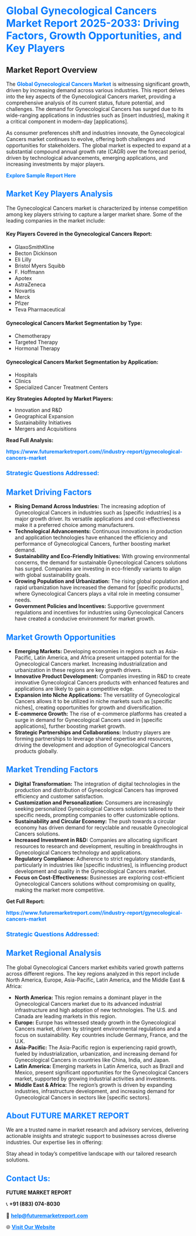 <h1 style="color: #007BFF;">Global Gynecological Cancers Market Report 2025-2033: Driving Factors, Growth Opportunities, and Key Players</h1>

<section id="overview">
<h2>Market Report Overview</h2>
<p>The <a href="https://www.futuremarketreport.com//industry-report/gynecological-cancers-market" style="color: #007BFF; text-decoration: none;"><strong>Global Gynecological Cancers Market</strong></a> is witnessing significant growth, driven by increasing demand across various industries. This report delves into the key aspects of the Gynecological Cancers market, providing a comprehensive analysis of its current status, future potential, and challenges. The demand for Gynecological Cancers has surged due to its wide-ranging applications in industries such as [insert industries], making it a critical component in modern-day [applications].</p>
<p>As consumer preferences shift and industries innovate, the Gynecological Cancers market continues to evolve, offering both challenges and opportunities for stakeholders. The global market is expected to expand at a substantial compound annual growth rate (CAGR) over the forecast period, driven by technological advancements, emerging applications, and increasing investments by major players.</p>
</section>

<section id="overview">
<p><a href="https://www.futuremarketreport.com//request-sample/reportId=61774" style="color: #007BFF; text-decoration: none;"><strong>Explore Sample Report Here</strong></a></p>
</section>

<section id="key-players">
<h2 style="color: #007BFF;">Market Key Players Analysis</h2>
<p>The Gynecological Cancers market is characterized by intense competition among key players striving to capture a larger market share. Some of the leading companies in the market include:</p>
<h4>Key Players Covered in the Gynecological Cancers Report:</h4>
<ul><li>GlaxoSmithKline</li><li>Becton Dickinson</li><li>Eli Lilly</li><li>Bristol Myers Squibb</li><li>F. Hoffmann</li><li>Apotex</li><li>AstraZeneca</li><li>Novartis</li><li>Merck</li><li>Pfizer</li><li>Teva Pharmaceutical</li></ul>
<h4>Gynecological Cancers Market Segmentation by Type:</h4>
<ul><li>Chemotherapy</li><li>Targeted Therapy</li><li>Hormonal Therapy</li></ul>

<h4>Gynecological Cancers Market Segmentation by Application:</h4>
<ul><li>Hospitals</li><li>Clinics</li><li>Specialized Cancer Treatment Centers</li></ul>
<p><strong>Key Strategies Adopted by Market Players:</strong></p>
<ul>
<li>Innovation and R&D</li>
<li>Geographical Expansion</li>
<li>Sustainability Initiatives</li>
<li>Mergers and Acquisitions</li>
</ul>
</section>

<section>
<p><strong>Read Full Analysis: </strong></p><a href="https://www.futuremarketreport.com//industry-report/gynecological-cancers-market" style="color: #007BFF; text-decoration: none;"><strong>https://www.futuremarketreport.com//industry-report/gynecological-cancers-market</strong></a>
<h3 style="color: #007BFF;">Strategic Questions Addressed:</h3>
</section>

<section id="driving-factors">
<h2 style="color: #007BFF;">Market Driving Factors</h2>
<ul>
<li><strong>Rising Demand Across Industries:</strong> The increasing adoption of Gynecological Cancers in industries such as [specific industries] is a major growth driver. Its versatile applications and cost-effectiveness make it a preferred choice among manufacturers.</li>
<li><strong>Technological Advancements:</strong> Continuous innovations in production and application technologies have enhanced the efficiency and performance of Gynecological Cancers, further boosting market demand.</li>
<li><strong>Sustainability and Eco-Friendly Initiatives:</strong> With growing environmental concerns, the demand for sustainable Gynecological Cancers solutions has surged. Companies are investing in eco-friendly variants to align with global sustainability goals.</li>
<li><strong>Growing Population and Urbanization:</strong> The rising global population and rapid urbanization have increased the demand for [specific products], where Gynecological Cancers plays a vital role in meeting consumer needs.</li>
<li><strong>Government Policies and Incentives:</strong> Supportive government regulations and incentives for industries using Gynecological Cancers have created a conducive environment for market growth.</li>
</ul>
</section>

<section id="growth-opportunities">
<h2 style="color: #007BFF;">Market Growth Opportunities</h2>
<ul>
<li><strong>Emerging Markets:</strong> Developing economies in regions such as Asia-Pacific, Latin America, and Africa present untapped potential for the Gynecological Cancers market. Increasing industrialization and urbanization in these regions are key growth drivers.</li>
<li><strong>Innovative Product Development:</strong> Companies investing in R&D to create innovative Gynecological Cancers products with enhanced features and applications are likely to gain a competitive edge.</li>
<li><strong>Expansion into Niche Applications:</strong> The versatility of Gynecological Cancers allows it to be utilized in niche markets such as [specific niches], creating opportunities for growth and diversification.</li>
<li><strong>E-commerce Growth:</strong> The rise of e-commerce platforms has created a surge in demand for Gynecological Cancers used in [specific applications], further boosting market growth.</li>
<li><strong>Strategic Partnerships and Collaborations:</strong> Industry players are forming partnerships to leverage shared expertise and resources, driving the development and adoption of Gynecological Cancers products globally.</li>
</ul>
</section>

<section id="trending-factors">
<h2 style="color: #007BFF;">Market Trending Factors</h2>
<ul>
<li><strong>Digital Transformation:</strong> The integration of digital technologies in the production and distribution of Gynecological Cancers has improved efficiency and customer satisfaction.</li>
<li><strong>Customization and Personalization:</strong> Consumers are increasingly seeking personalized Gynecological Cancers solutions tailored to their specific needs, prompting companies to offer customizable options.</li>
<li><strong>Sustainability and Circular Economy:</strong> The push towards a circular economy has driven demand for recyclable and reusable Gynecological Cancers solutions.</li>
<li><strong>Increased Investment in R&D:</strong> Companies are allocating significant resources to research and development, resulting in breakthroughs in Gynecological Cancers technology and applications.</li>
<li><strong>Regulatory Compliance:</strong> Adherence to strict regulatory standards, particularly in industries like [specific industries], is influencing product development and quality in the Gynecological Cancers market.</li>
<li><strong>Focus on Cost-Effectiveness:</strong> Businesses are exploring cost-efficient Gynecological Cancers solutions without compromising on quality, making the market more competitive.</li>
</ul>
</section>

<section>
<p><strong>Get Full Report: </strong></p><a href="https://www.futuremarketreport.com//industry-report/gynecological-cancers-market" style="color: #007BFF; text-decoration: none;"><strong>https://www.futuremarketreport.com//industry-report/gynecological-cancers-market</strong></a>
<h3 style="color: #007BFF;">Strategic Questions Addressed:</h3>
</section>


<section id="regional-analysis">
<h2 style="color: #007BFF;">Market Regional Analysis</h2>
<p>The global Gynecological Cancers market exhibits varied growth patterns across different regions. The key regions analyzed in this report include North America, Europe, Asia-Pacific, Latin America, and the Middle East & Africa:</p>
<ul>
<li><strong>North America:</strong> This region remains a dominant player in the Gynecological Cancers market due to its advanced industrial infrastructure and high adoption of new technologies. The U.S. and Canada are leading markets in this region.</li>
<li><strong>Europe:</strong> Europe has witnessed steady growth in the Gynecological Cancers market, driven by stringent environmental regulations and a focus on sustainability. Key countries include Germany, France, and the U.K.</li>
<li><strong>Asia-Pacific:</strong> The Asia-Pacific region is experiencing rapid growth, fueled by industrialization, urbanization, and increasing demand for Gynecological Cancers in countries like China, India, and Japan.</li>
<li><strong>Latin America:</strong> Emerging markets in Latin America, such as Brazil and Mexico, present significant opportunities for the Gynecological Cancers market, supported by growing industrial activities and investments.</li>
<li><strong>Middle East & Africa:</strong> The region’s growth is driven by expanding industries, infrastructure development, and increasing demand for Gynecological Cancers in sectors like [specific sectors].</li>
</ul>
</section>

<footer>
<h2 style="color: #007BFF;">About FUTURE MARKET REPORT</h2>
<p>We are a trusted name in market research and advisory services, delivering actionable insights and strategic support to businesses across diverse industries. Our expertise lies in offering:</p>

<p>Stay ahead in today’s competitive landscape with our tailored research solutions.</p>

<h2 style="color: #007BFF;">Contact Us:</h2>
<p><strong>FUTURE MARKET REPORT</strong></p>
<p>📞 <strong>+91 (883) 074-8030</strong></p>
<p>📧 <strong><a href="mailto:help@futuremarketreport.com" style="color: #007BFF;">help@futuremarketreport.com</a></strong></p>
<p>🌐 <strong><a href="https://www.futuremarketreport.com/" style="color: #007BFF;">Visit Our Website</a></strong></p>
</footer>